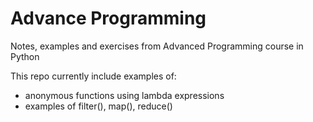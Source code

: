 # Advance Programming 
Notes, examples and exercises from Advanced Programming course in Python

This repo currently include examples of:
* anonymous functions using lambda expressions
* examples of filter(), map(), reduce()